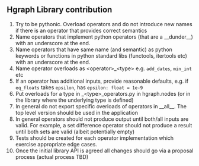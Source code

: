 Hgraph Library contribution
---------------------------

1. Try to be pythonic. Overload operators and do not introduce new names if there is an operator that provides correct semantics
2. Name operators that implement python operators (that are a \_\_dunder__) with an underscore at the end.
3. Name operators that have same name (and semantic) as python keywords or functions in python standard libs (functools, itertools etc) with an underscore at the end.
4. Name operator overloads as \<operator>_\<type> e.g. `add_dates`, `min_int` etc
5. If an operator has additional inputs, provide reasonable defaults, e.g. if `eq_floats` takes `epsilon`, has `epsilon: float = 1e-9`
6. Put overloads for a type in _\<type>_operators.py in hgraph.nodes (or in the library where the underlying type is defined)
7. In general do not export specific overloads of operators in \_\_all__.  The top level version should be used in the application
8. In general operators should not produce output until both/all inputs are valid.  For example, a set difference operator should not produce a result until both sets are valid (albeit potentially empty)
9. Tests should be created for each operator implementation which exercise appropriate edge cases. 
10. Once the initial library API is agreed all changes should go via a proposal process (actual process TBD)
